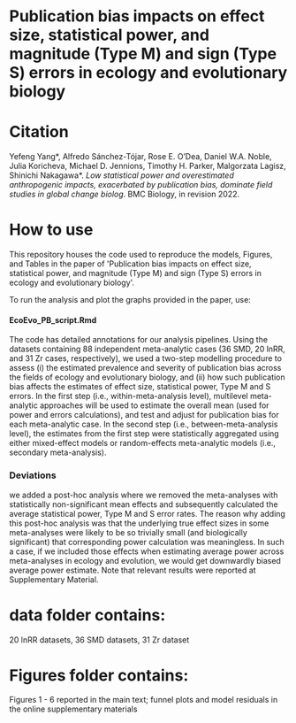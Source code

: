 # Publication bias impacts on effect size, statistical power, and magnitude  (Type M) and sign (Type S) errors in ecology and evolutionary biology

# Citation
Yefeng Yang*, Alfredo Sánchez-Tójar, Rose E. O’Dea, Daniel W.A. Noble, Julia Koricheva, Michael D. Jennions, Timothy H. Parker, Malgorzata Lagisz, Shinichi Nakagawa*. *Low statistical power and overestimated anthropogenic impacts, exacerbated by publication bias, dominate field studies in global change biolog*. BMC Biology, in revision 2022.

# How to use
This repository houses the code used to reproduce the models, Figures, and Tables in the paper of 'Publication bias impacts on effect size, statistical power, and magnitude  (Type M) and sign (Type S) errors in ecology and evolutionary biology'.

To run the analysis and plot the graphs provided in the paper, use: 
#### EcoEvo_PB_script.Rmd

The code has detailed annotations for our analysis pipelines. Using the datasets containing 88 independent meta-analytic cases (36 SMD, 20 lnRR, and 31 Zr cases, respectively), we used a two-step modelling procedure to assess (i) the estimated prevalence and severity of publication bias across the fields of ecology and evolutionary biology, and (ii) how such publication bias affects the estimates of effect size, statistical power, Type M and S errors. In the first step (i.e., within-meta-analysis level), multilevel meta-analytic approaches will be used to estimate the overall mean (used for power and errors calculations), and test and adjust for publication bias for each meta-analytic case. In the second step (i.e., between-meta-analysis level), the estimates from the first step were statistically aggregated using either mixed-effect models or random-effects meta-analytic models (i.e., secondary meta-analysis). 

### Deviations
we added a post-hoc analysis where we removed the meta-analyses with statistically non-significant mean effects and subsequently calculated the average statistical power, Type M and S error rates. The reason why adding this post-hoc analysis was that the underlying true effect sizes in some meta-analyses were likely to be so trivially small (and biologically significant) that corresponding power calculation was meaningless. In such a case, if we included those effects when estimating average power across meta-analyses in ecology and evolution, we would get downwardly biased average power estimate. Note that relevant results were reported at Supplementary Material.

# data folder contains:
20 lnRR datasets, 36 SMD datasets, 31 Zr dataset

# Figures folder contains:
Figures 1 - 6  reported in the main text; funnel plots and model residuals in the online supplementary materials
